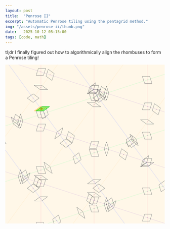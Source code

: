 ```yaml
---
layout: post
title:  "Penrose II"
excerpt: "Automatic Penrose tiling using the pentagrid method."
img: "/assets/penrose-ii/thumb.png"
date:   2025-10-12 05:15:00
tags: [code, math]
---
```


tl;dr I finally figured out how to algorithmically align the rhombuses to form a Penrose tiling!


<div class="art">
  <div class="penrosepiece">
    <img src="/assets/penrose-ii/penrose-alignment.gif" alt="Penrose animation" />
  </div>
</div>
